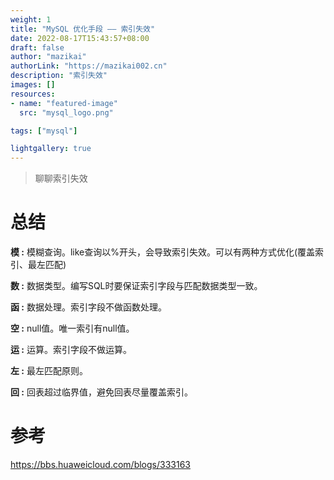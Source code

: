 ```yaml
---
weight: 1
title: "MySQL 优化手段 —— 索引失效"
date: 2022-08-17T15:43:57+08:00
draft: false
author: "mazikai"
authorLink: "https://mazikai002.cn"
description: "索引失效"
images: []
resources:
- name: "featured-image"
  src: "mysql_logo.png"

tags: ["mysql"]

lightgallery: true
---
```


>聊聊索引失效</br>

<!--more-->

# 总结

**模 :**   模糊查询。like查询以%开头，会导致索引失效。可以有两种方式优化(覆盖索引、最左匹配)

**数 :**   数据类型。编写SQL时要保证索引字段与匹配数据类型一致。

**函 :**   数据处理。索引字段不做函数处理。

**空 :**   null值。唯一索引有null值。

**运 :**   运算。索引字段不做运算。

**左 :**   最左匹配原则。

**回 :**   回表超过临界值，避免回表尽量覆盖索引。

# 参考
https://bbs.huaweicloud.com/blogs/333163